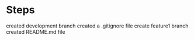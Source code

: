 # Steps
created development branch
created a .gitignore file
create feature1 branch
created README.md file

